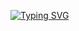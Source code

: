 [![Typing SVG](https://readme-typing-svg.demolab.com/?lines=Welcome+to+my+Github!;Let's+program+together!+)](https://git.io/typing-svg)

